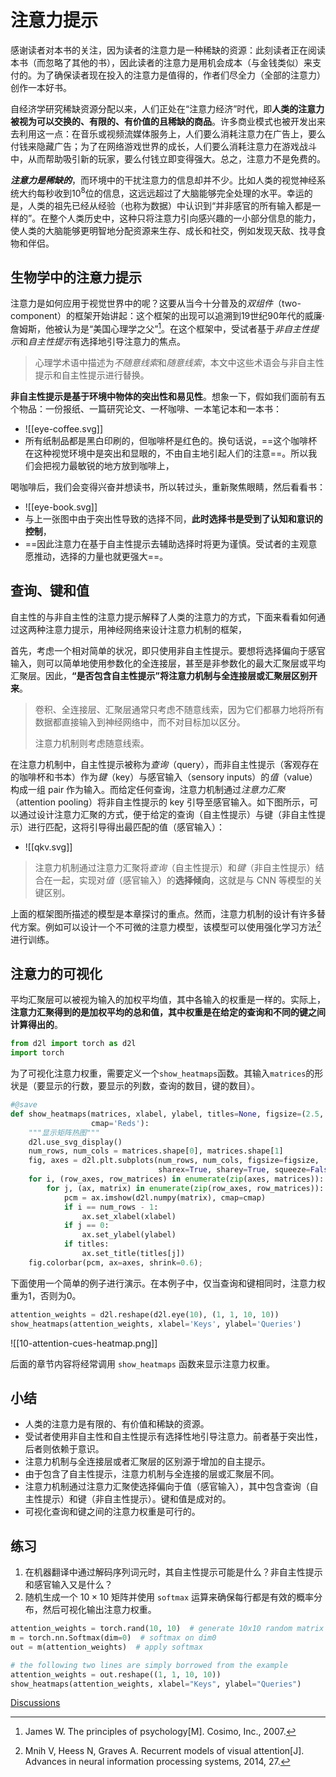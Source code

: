 # 注意力提示

感谢读者对本书的关注，因为读者的注意力是一种稀缺的资源：此刻读者正在阅读本书（而忽略了其他的书），因此读者的注意力是用机会成本（与金钱类似）来支付的。为了确保读者现在投入的注意力是值得的，作者们尽全力（全部的注意力）创作一本好书。

自经济学研究稀缺资源分配以来，人们正处在“注意力经济”时代，即**人类的注意力被视为可以交换的、有限的、有价值的且稀缺的商品**。许多商业模式也被开发出来去利用这一点：在音乐或视频流媒体服务上，人们要么消耗注意力在广告上，要么付钱来隐藏广告；为了在网络游戏世界的成长，人们要么消耗注意力在游戏战斗中，从而帮助吸引新的玩家，要么付钱立即变得强大。总之，注意力不是免费的。

***注意力是稀缺的***，而环境中的干扰注意力的信息却并不少。比如人类的视觉神经系统大约每秒收到$10^8$位的信息，这远远超过了大脑能够完全处理的水平。幸运的是，人类的祖先已经从经验（也称为数据）中认识到“并非感官的所有输入都是一样的”。在整个人类历史中，这种只将注意力引向感兴趣的一小部分信息的能力，使人类的大脑能够更明智地分配资源来生存、成长和社交，例如发现天敌、找寻食物和伴侣。

## 生物学中的注意力提示

注意力是如何应用于视觉世界中的呢？这要从当今十分普及的*双组件*（two-component）的框架开始讲起：这个框架的出现可以追溯到19世纪90年代的威廉·詹姆斯，他被认为是“美国心理学之父”[^1]。在这个框架中，受试者基于*非自主性提示*和*自主性提示*有选择地引导注意力的焦点。

> 心理学术语中描述为*不随意线索*和*随意线索*，本文中这些术语会与非自主性提示和自主性提示进行替换。

**非自主性提示是基于环境中物体的突出性和易见性**。想象一下，假如我们面前有五个物品：一份报纸、一篇研究论文、一杯咖啡、一本笔记本和一本书：
- ![[eye-coffee.svg]]
- 所有纸制品都是黑白印刷的，但咖啡杯是红色的。换句话说，==这个咖啡杯在这种视觉环境中是突出和显眼的，不由自主地引起人们的注意==。所以我们会把视力最敏锐的地方放到咖啡上，

喝咖啡后，我们会变得兴奋并想读书，所以转过头，重新聚焦眼睛，然后看看书：
- ![[eye-book.svg]]
- 与上一张图中由于突出性导致的选择不同，**此时选择书是受到了认知和意识的控制**，
- ==因此注意力在基于自主性提示去辅助选择时将更为谨慎。受试者的主观意愿推动，选择的力量也就更强大==。

## 查询、键和值

自主性的与非自主性的注意力提示解释了人类的注意力的方式，下面来看看如何通过这两种注意力提示，用神经网络来设计注意力机制的框架，

首先，考虑一个相对简单的状况，即只使用非自主性提示。要想将选择偏向于感官输入，则可以简单地使用参数化的全连接层，甚至是非参数化的最大汇聚层或平均汇聚层。因此，**“是否包含自主性提示”将注意力机制与全连接层或汇聚层区别开来**。

> 卷积、全连接层、汇聚层通常只考虑不随意线索，因为它们都暴力地将所有数据都直接输入到神经网络中，而不对目标加以区分。
> 
> 注意力机制则考虑随意线索。

在注意力机制中，自主性提示被称为*查询*（query），而非自主性提示（客观存在的咖啡杯和书本）作为*键*（key）与感官输入（sensory inputs）的*值*（value）构成一组 pair 作为输入。而给定任何查询，注意力机制通过*注意力汇聚*（attention pooling）将非自主性提示的 key 引导至感官输入。如下图所示，可以通过设计注意力汇聚的方式，便于给定的查询（自主性提示）与键（非自主性提示）进行匹配，这将引导得出最匹配的值（感官输入）：
- ![[qkv.svg]]

> 注意力机制通过注意力汇聚将*查询*（自主性提示）和*键*（非自主性提示）结合在一起，实现对*值*（感官输入）的**选择倾向**，这就是与 CNN 等模型的关键区别。 

上面的框架图所描述的模型是本章探讨的重点。然而，注意力机制的设计有许多替代方案。例如可以设计一个不可微的注意力模型，该模型可以使用强化学习方法[^2]进行训练。

## 注意力的可视化

平均汇聚层可以被视为输入的加权平均值，其中各输入的权重是一样的。实际上，**注意力汇聚得到的是加权平均的总和值，其中权重是在给定的查询和不同的键之间计算得出的**。

```python
from d2l import torch as d2l
import torch
```

为了可视化注意力权重，需要定义一个`show_heatmaps`函数。其输入`matrices`的形状是（要显示的行数，要显示的列数，查询的数目，键的数目）。

```python
#@save
def show_heatmaps(matrices, xlabel, ylabel, titles=None, figsize=(2.5, 2.5),
                  cmap='Reds'):
    """显示矩阵热图"""
    d2l.use_svg_display()
    num_rows, num_cols = matrices.shape[0], matrices.shape[1]
    fig, axes = d2l.plt.subplots(num_rows, num_cols, figsize=figsize,
                                 sharex=True, sharey=True, squeeze=False)
    for i, (row_axes, row_matrices) in enumerate(zip(axes, matrices)):
        for j, (ax, matrix) in enumerate(zip(row_axes, row_matrices)):
            pcm = ax.imshow(d2l.numpy(matrix), cmap=cmap)
            if i == num_rows - 1:
                ax.set_xlabel(xlabel)
            if j == 0:
                ax.set_ylabel(ylabel)
            if titles:
                ax.set_title(titles[j])
    fig.colorbar(pcm, ax=axes, shrink=0.6);
```

下面使用一个简单的例子进行演示。在本例子中，仅当查询和键相同时，注意力权重为1，否则为0。

```python
attention_weights = d2l.reshape(d2l.eye(10), (1, 1, 10, 10))
show_heatmaps(attention_weights, xlabel='Keys', ylabel='Queries')
```

![[10-attention-cues-heatmap.png]]

后面的章节内容将经常调用 `show_heatmaps` 函数来显示注意力权重。

## 小结

* 人类的注意力是有限的、有价值和稀缺的资源。
* 受试者使用非自主性和自主性提示有选择性地引导注意力。前者基于突出性，后者则依赖于意识。
* 注意力机制与全连接层或者汇聚层的区别源于增加的自主提示。
* 由于包含了自主性提示，注意力机制与全连接的层或汇聚层不同。
* 注意力机制通过注意力汇聚使选择偏向于值（感官输入），其中包含查询（自主性提示）和键（非自主性提示）。键和值是成对的。
* 可视化查询和键之间的注意力权重是可行的。

## 练习

1. 在机器翻译中通过解码序列词元时，其自主性提示可能是什么？非自主性提示和感官输入又是什么？
2. 随机生成一个 $10 \times 10$ 矩阵并使用 `softmax` 运算来确保每行都是有效的概率分布，然后可视化输出注意力权重。
```python
attention_weights = torch.rand(10, 10)  # generate 10x10 random matrix
m = torch.nn.Softmax(dim=0)  # softmax on dim0
out = m(attention_weights)  # apply softmax

# the following two lines are simply borrowed from the example
attention_weights = out.reshape((1, 1, 10, 10))
show_heatmaps(attention_weights, xlabel="Keys", ylabel="Queries")
```

[Discussions](https://discuss.d2l.ai/t/5764)

[^1]: James W. The principles of psychology[M]. Cosimo, Inc., 2007.
[^2]: Mnih V, Heess N, Graves A. Recurrent models of visual attention[J]. Advances in neural information processing systems, 2014, 27.